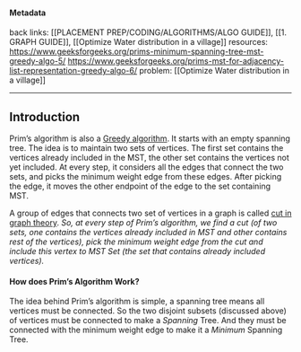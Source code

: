 #### Metadata
back links: [[PLACEMENT PREP/CODING/ALGORITHMS/ALGO GUIDE]], [[1. GRAPH GUIDE]], [[Optimize Water distribution in a village]]
resources: 
https://www.geeksforgeeks.org/prims-minimum-spanning-tree-mst-greedy-algo-5/
https://www.geeksforgeeks.org/prims-mst-for-adjacency-list-representation-greedy-algo-6/
problem: [[Optimize Water distribution in a village]]

---

## Introduction

Prim’s algorithm is also a [Greedy algorithm](https://www.geeksforgeeks.org/archives/18528). It starts with an empty spanning tree. The idea is to maintain two sets of vertices. The first set contains the vertices already included in the MST, the other set contains the vertices not yet included. At every step, it considers all the edges that connect the two sets, and picks the minimum weight edge from these edges. After picking the edge, it moves the other endpoint of the edge to the set containing MST.

A group of edges that connects two set of vertices in a graph is called [cut in graph theory](http://en.wikipedia.org/wiki/Cut_%28graph_theory%29). _So, at every step of Prim’s algorithm, we find a cut (of two sets, one contains the vertices already included in MST and other contains rest of the vertices), pick the minimum weight edge from the cut and include this vertex to MST Set (the set that contains already included vertices)._

#### How does Prim’s Algorithm Work?
The idea behind Prim’s algorithm is simple, a spanning tree means all vertices must be connected. So the two disjoint subsets (discussed above) of vertices must be connected to make a _Spanning_ Tree. And they must be connected with the minimum weight edge to make it a _Minimum_ Spanning Tree.